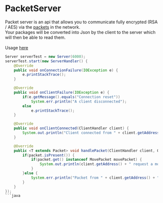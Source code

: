 # PacketServer
Packet server is an api that allows you to communicate fully encrypted (RSA / AES) via the <a href="https://github.com/unldenis/PacketServer/blob/3b9685a3d16fa8a3d7e96882f25ff92db3b1fe8e/src/main/java/com/github/unldenis/packet/Packet.java#L6">packets</a> in the network.<br>
Your packages will be converted into Json by the client to the server which will then be able to read them.<br><br>
Usage <a href="https://github.com/unldenis/PacketServer/tree/master/test/src/main/java/com/github/unldenis">here</a>

```java
Server serverTest = new Server(6000);
serverTest.start(new ServerHandler() {
    @Override
    public void onConnectionFailure(IOException e) {
        e.printStackTrace();
    }

    @Override
    public void onClientFailure(IOException e) {
        if(e.getMessage().equals("Connection reset"))
            System.err.println("A client disconnected");
        else
            e.printStackTrace();
    }

    @Override
    public void onClientConnected(ClientHandler client) {
        System.out.println("Client connected from " + client.getAddress());
    }

    @Override
    public <T extends Packet> void handlePacket(ClientHandler client, Optional<T> packet) {
        if(packet.isPresent()) {
            if(packet.get() instanceof MovePacket movePacket) {
                System.out.println(client.getAddress() + " request a move packet to " + movePacket);
            }
        }else {
            System.err.println("Packet from " + client.getAddress() + " not loaded");
        }
    }
});
```java
